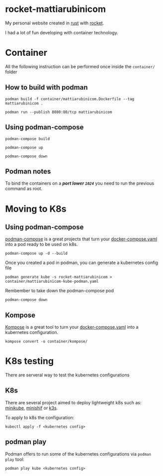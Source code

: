 # rocket-mattiarubinicom
My personal website created in [rust](https://www.rust-lang.org/) with [rocket](https://rocket.rs/).

I had a lot of fun developing with container technology.

# Container
All the following instruction can be performed once inside the `container/` folder

## How to build with podman
    podman build -f container/mattiarubinicom.Dockerfile --tag mattiarubinicom .

    podman run --publish 8080:80/tcp mattiarubinicom

## Using podman-compose
    podman-compose build

    podman-compose up

    podman-compose down

## **Podman notes**
To bind the containers on a ***port lower `1024`*** you need to run the previous command as root.

# Moving to K8s

## Using podman-compose
[podman-compose](https://github.com/containers/podman-compose) is a great projects that turn your [docker-compose.yaml](https://docs.docker.com/compose/compose-file/) into a pod ready to be used on k8s.

    podman-compose up -d --build

Once you created a pod in podman, you can generate a kubernetes config file

    podman generate kube -s rocket-mattiarubinicom > container/mattiarubinicom-kube-podman.yaml

Rembember to take down the podman-compose pod

    podman-compose down


## Kompose
[Kompose](https://github.com/kubernetes/kompose) is a great tool to turn your [docker-compose.yaml](https://docs.docker.com/compose/compose-file/) into a kubernetes configuration.

    kompose convert -o container/kompose/ 


# K8s testing
There are serveral way to test the kubernetes configurations

## K8s 
There are several project aimed to deploy lightweight k8s such as: [minikube](https://minikube.sigs.k8s.io/docs/), [minishif](https://www.okd.io/minishift/) or [k3s](https://k3s.io/).

To apply to k8s the configuration:

    kubectl apply -f <kubernetes config>

## podman play
Podman offers to run some of the kubernetes configurations via `podman play` tool:

    podman play kube <kubernetes config>